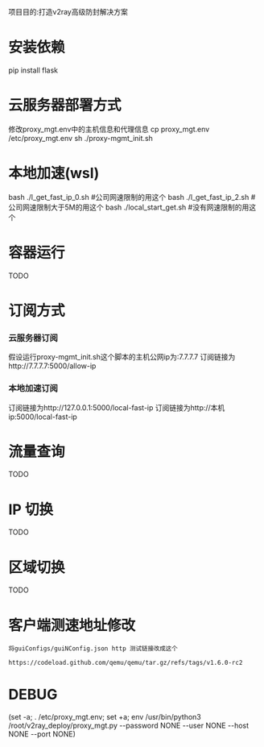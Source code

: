 项目目的:打造v2ray高级防封解决方案

# 安装依赖
pip install flask

# 云服务器部署方式
修改proxy_mgt.env中的主机信息和代理信息
cp proxy_mgt.env /etc/proxy_mgt.env
sh ./proxy-mgmt_init.sh

# 本地加速(wsl)
bash ./l_get_fast_ip_0.sh #公司网速限制的用这个
bash ./l_get_fast_ip_2.sh #公司网速限制大于5M的用这个
bash ./local_start_get.sh #没有网速限制的用这个

# 容器运行
TODO

# 订阅方式
### 云服务器订阅
假设运行proxy-mgmt_init.sh这个脚本的主机公网ip为:7.7.7.7
订阅链接为http://7.7.7.7:5000/allow-ip

### 本地加速订阅
订阅链接为http://127.0.0.1:5000/local-fast-ip
订阅链接为http://本机ip:5000/local-fast-ip


# 流量查询

TODO

# IP 切换

TODO

# 区域切换

TODO

# 客户端测速地址修改

```
将guiConfigs/guiNConfig.json http 测试链接改成这个

https://codeload.github.com/qemu/qemu/tar.gz/refs/tags/v1.6.0-rc2
```

# DEBUG

(set -a; . /etc/proxy_mgt.env; set +a; env  /usr/bin/python3 /root/v2ray_deploy/proxy_mgt.py --password NONE --user NONE --host NONE --port NONE)
